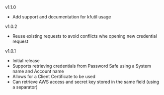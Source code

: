 v1.1.0
- Add support and documentation for kfutil usage

v1.0.2
- Reuse existing requests to avoid conflicts whe opening new credential request

v1.0.1
- Initial release
- Supports retrieving credentials from Password Safe using a System name and Account name
- Allows for a Client Certificate to be used
- Can retrieve AWS access and secret key stored in the same field (using a separator)
